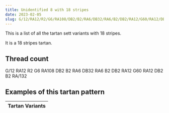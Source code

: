 ```yaml
---
title: Unidentified 8 with 18 stripes
date: 2023-02-05
slug: G/12/RA12/R2/G6/RA108/DB2/B2/RA6/DB32/RA6/B2/DB2/RA12/G60/RA12/DB2/B2/RA/132
---
```

This is a list of all the tartan sett variants with 18 stripes.

It is a 18 stripes tartan.


## Thread count
G/12 RA12 R2 G6 RA108 DB2 B2 RA6 DB32 RA6 B2 DB2 RA12 G60 RA12 DB2 B2 RA/132

## Examples of this tartan pattern

| Tartan Variants |
|---------------|
